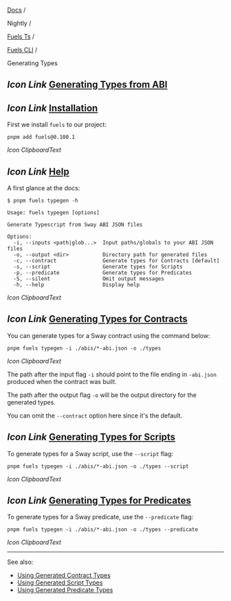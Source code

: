 [Docs](https://docs.fuel.network/) /

Nightly  /

[Fuels Ts](https://docs.fuel.network/docs/nightly/fuels-ts/) /

[Fuels CLI](https://docs.fuel.network/docs/nightly/fuels-ts/fuels-cli/) /

Generating Types

## _Icon Link_ [Generating Types from ABI](https://docs.fuel.network/docs/nightly/fuels-ts/fuels-cli/generating-types/\#generating-types-from-abi)

## _Icon Link_ [Installation](https://docs.fuel.network/docs/nightly/fuels-ts/fuels-cli/generating-types/\#installation)

First we install `fuels` to our project:

```fuel_Box fuel_Box-idXKMmm-css
pnpm add fuels@0.100.1
```

_Icon ClipboardText_

## _Icon Link_ [Help](https://docs.fuel.network/docs/nightly/fuels-ts/fuels-cli/generating-types/\#help)

A first glance at the docs:

```fuel_Box fuel_Box-idXKMmm-css
$ pnpm fuels typegen -h

Usage: fuels typegen [options]

Generate Typescript from Sway ABI JSON files

Options:
  -i, --inputs <path|glob...>  Input paths/globals to your ABI JSON files
  -o, --output <dir>           Directory path for generated files
  -c, --contract               Generate types for Contracts [default]
  -s, --script                 Generate types for Scripts
  -p, --predicate              Generate types for Predicates
  -S, --silent                 Omit output messages
  -h, --help                   Display help
```

_Icon ClipboardText_

## _Icon Link_ [Generating Types for Contracts](https://docs.fuel.network/docs/nightly/fuels-ts/fuels-cli/generating-types/\#generating-types-for-contracts)

You can generate types for a Sway contract using the command below:

```fuel_Box fuel_Box-idXKMmm-css
pnpm fuels typegen -i ./abis/*-abi.json -o ./types
```

_Icon ClipboardText_

The path after the input flag `-i` should point to the file ending in `-abi.json` produced when the contract was built.

The path after the output flag `-o` will be the output directory for the generated types.

You can omit the `--contract` option here since it's the default.

## _Icon Link_ [Generating Types for Scripts](https://docs.fuel.network/docs/nightly/fuels-ts/fuels-cli/generating-types/\#generating-types-for-scripts)

To generate types for a Sway script, use the `--script` flag:

```fuel_Box fuel_Box-idXKMmm-css
pnpm fuels typegen -i ./abis/*-abi.json -o ./types --script
```

_Icon ClipboardText_

## _Icon Link_ [Generating Types for Predicates](https://docs.fuel.network/docs/nightly/fuels-ts/fuels-cli/generating-types/\#generating-types-for-predicates)

To generate types for a Sway predicate, use the `--predicate` flag:

```fuel_Box fuel_Box-idXKMmm-css
pnpm fuels typegen -i ./abis/*-abi.json -o ./types --predicate
```

_Icon ClipboardText_

* * *

See also:

- [Using Generated Contract Types](https://docs.fuel.network/docs/nightly/fuels-ts/fuels-cli/using-generated-types/#contract)
- [Using Generated Script Types](https://docs.fuel.network/docs/nightly/fuels-ts/fuels-cli/using-generated-types/#script)
- [Using Generated Predicate Types](https://docs.fuel.network/docs/nightly/fuels-ts/fuels-cli/using-generated-types/#predicate)